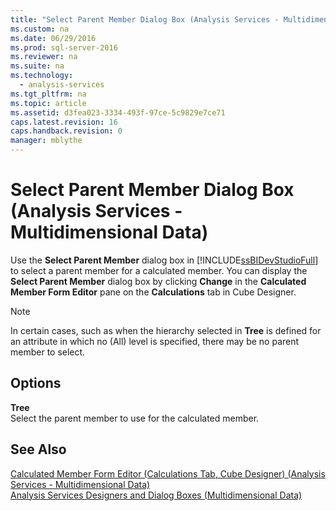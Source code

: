 ```yaml
---
title: "Select Parent Member Dialog Box (Analysis Services - Multidimensional Data)"
ms.custom: na
ms.date: 06/29/2016
ms.prod: sql-server-2016
ms.reviewer: na
ms.suite: na
ms.technology: 
  - analysis-services
ms.tgt_pltfrm: na
ms.topic: article
ms.assetid: d3fea023-3334-493f-97ce-5c9829e7ce71
caps.latest.revision: 16
caps.handback.revision: 0
manager: mblythe
---
```

# Select Parent Member Dialog Box (Analysis Services - Multidimensional Data)
Use the **Select Parent Member** dialog box in [!INCLUDE[ssBIDevStudioFull](../../Topics/TopicNameContainA/tokens/ssBIDevStudioFull_md.md)] to select a parent member for a calculated member. You can display the **Select Parent Member** dialog box by clicking **Change** in the **Calculated Member Form Editor** pane on the **Calculations** tab in Cube Designer.  
  
> [!NOTE]  
>  In certain cases, such as when the hierarchy selected in **Tree** is defined for an attribute in which no (All) level is specified, there may be no parent member to select.  
  
## Options  
 **Tree**  
 Select the parent member to use for the calculated member.  
  
## See Also  
 [Calculated Member Form Editor (Calculations Tab, Cube Designer) (Analysis Services - Multidimensional Data)](../../Topics/TopicNameNotContainA/Calculated-Member-Form-Editor--Calculations-Tab--Cube-Designer---Analysis-Services---Multidimensional-Data-.md)   
 [Analysis Services Designers and Dialog Boxes (Multidimensional Data)](../../Topics/TopicNameNotContainA/Analysis-Services-Designers-and-Dialog-Boxes--Multidimensional-Data-.md)